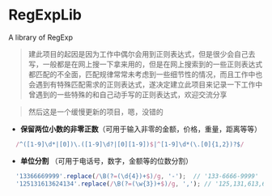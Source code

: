 # RegExpLib
A  library of RegExp
> 建此项目的起因是因为工作中偶尔会用到正则表达式，但是很少会自己去写，一般都是在网上搜一下拿来用的，但是在网上搜索到的一些正则表达式都匹配的不全面，匹配规律常常未考虑到一些细节性的情况，而且工作中也会遇到有特殊匹配需求的正则表达式，遂决定建立此项目来记录一下工作中曾遇到的一些特殊的和自己动手写的正则表达式，欢迎交流分享

> 然后这是一个缓慢更新的项目，嗯，没错的

- **保留两位小数的非零正数**（可用于输入非零的金额，价格，重量，距离等等）
```javaScript
  /^([1-9]\d*|[0])\.([1-9]\d?|[0][1-9])$|^[1-9]\d*(\.[0]{1,2})?$/
```

- **单位分割** （可用于电话号，数字，金额等的位数分割）
```javaScript
  '13366669999'.replace(/\B(?=(\d{4})+$)/g, '-');  // '133-6666-9999'
  '125131613624134'.replace(/\B(?=(\w{3})+$)/g, ','); // '125,131,613,624,134'
```
